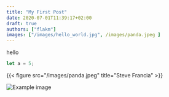 ```yaml
---
title: "My First Post"
date: 2020-07-01T11:39:17+02:00
draft: true
authors: ["flakm"]
images: ["/images/hello_world.jpg", /images/panda.jpeg ]
---
```



hello 


```rust
let a = 5;
```

{{< figure src="/images/panda.jpeg" title="Steve Francia" >}}


![Example image](/images/panda.jpeg)